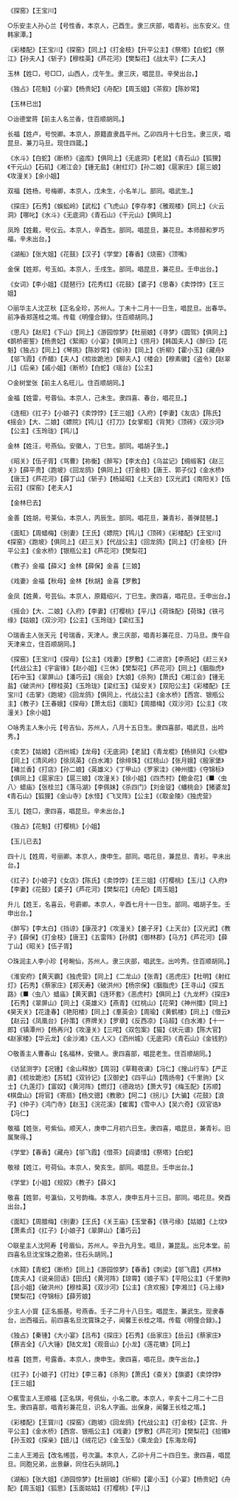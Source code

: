<!-- { "loadSidebar": true } -->
《探窑》【王宝川】

○乐安主人孙心兰【号性香，本京人，己酉生。隶三庆部，唱青衫。出东安义。住韩家潭。】

《彩楼配》【王宝川】《探窑》【同上】《打金枝》【升平公主】《祭塔》【白蛇】《祭江》【孙夫人】《斩子》【穆桂英】《芦花河》【樊梨花】《战太平》【二夫人】

玉林【姓□，号□□，山西人，戊午生。隶三庆，唱昆旦。辛癸出台。】

《独占》【花魁】《小宴》【杨贵妃】《舟配》【周玉姐】《茶叙》【陈妙常】

【玉林已岀】

○诒德堂蒋【前主人名兰香，住百顺胡同。】

长福【姓卢，号悦卿。本京人，原籍直隶昌平州。乙卯四月十七日生。隶三庆，唱昆旦、兼刀马旦。现住四箴。】

《水斗》【白蛇】《断桥》《盗库》【俱同上】《无底洞》【老鼠】《青石山》【狐狸】《干元山》【石矶】《湘江会》【锺无盐】《射红灯》【孙二娘】《扈家庄》【扈三娘】《攻潼关》【余小姐】

双福【姓杨，号梅卿，本京人，戊未生，小名羊儿。部同。唱武生。】

《探庄》【石秀】《蜈蚣岭》【武松】《飞虎山》【李存孝】《雅观楼》【同上】《火云洞》【哪叱】《水斗》《无底洞》《青石山》《干元山》【俱同上】

凤玲【姓戴，号仪云。本京人，辛酉生。部同。唱昆旦，兼花旦。本师醇和罗巧福，辛未出台。】

《湖船》【张大姐】《花鼓》【汉子】《学堂》【春香】《烧窑》《顶嘴》

金保【姓郑，号玉如。本京人，壬戌生。部同。唱昆旦，兼花旦。壬申出台。】

《女词》【李小姐】《琵琶行》【花秀红】《花鼓》【婆子】《思春》《卖饽饽》【王三姐】

○丽华主人沈芷秋【正名全珍，苏州人。丁未十二月十一日生，唱昆旦。出春华。前净香郑莲桂之壻。传载《明僮合録》。住百顺胡同。】

《思凡》【赵尼】《下山》【同上】《游园惊梦》【杜丽娘】《寻梦》《圆驾》【俱同上】《鹊桥密誓》【杨贵妃】《絮阁》《小宴》【俱同上】《捞月》【韩国夫人】《醉归》【花魁】《独占》【同上】《琴挑》【陈妙常】《偷诗》【同上】《折柳》【霍小玉】《藏舟》【邬飞霞】《乔醋》【夫人】《梳妆跪池》【柳夫人】《楼会》【穆素徽】《盗令》【赵翠儿】《后亲》【戚小姐】《断桥》【白蛇】《瑶台》【公主】

○金树堂张【前主人名旺儿。住百顺胡同。】

金福【姓雷，号蓉仙。本京人，己未生。隶四喜、春台，唱花旦。】

《连相》《扛子》【小娘子】《卖饽饽》【王三姐】《入府》【李妻】《友店》【陈氏】《摇会》【大、二娘】《嫖院》【鸨儿】《打刀》【女掌柜】《背凳》《顶砖》《双沙河》【公主】《玉玲珑》【鸨儿】

金林【姓汪，号燕仙。安徽人，丁巳生。部同。唱胡子生。】

《昭关》【伍子胥】《骂曹》【祢衡】《醉写》【李太白】《乌盆记》【绸缎客】《赵三关》【薛平贵】《跑坡》《回龙鸽》【俱同上】《打金枝》【唐王、郭子仪】《金水桥》【唐王】《芦花河》【薛丁山】《斩子》【杨延昭】《上天台》【汉光武】《南阳关》【伍云召】《探窑》【老夫人】

【金林巳去】

金善【姓胡，号莱仙，本京人，丙辰生。部同。唱花旦，兼青衫，善弹琵琶。】

《面缸》【周蜡梅】《别妻》【王氏】《嫖院》【鸨儿】《顶砖》《彩楼配》【王宝川】《探窑》《跑坡》【俱同上】《赶三关》【代战公主】《回龙鸽》【同上】《打金枝》【升平公主】《金水桥》【银瓶公主】《芦花河》【樊梨花】

《教子》金福【薛义】金林【薛保】金喜【三娘】

《戏妻》金福【秋母】金林【秋胡】金喜【罗敷】

金凤【姓黄，号芸仙。本京人，原籍绍兴，丁巳生。隶四喜，唱花旦。壬申出台。】

《摇会》【大、二娘】《入府》【李妻】《打樱桃》【平儿】《荷珠配》【荷珠】《铁弓缘》【姑娘】《双沙河》【公主】《玉玲珑》【梁红玉】

○瑞香主人张天元【号瑞香，天津人。隶三庆部，唱青衫兼花旦、刀马旦。庚午自天津来立，住百顺胡同。】

《探窑》【王宝川】《探母》【公主】《戏妻》【罗敷】《二进宫》【李燕妃】《赶三关》【代战公主】《宇宙锋》【赵小姐】《三休》【樊梨花】《芦花河》【同上】《胭脂虎》【石中玉】《翠屏山》【潘巧云】《摇会》【大娘】《杀狗》【萧氏】《湘江会》【锺无盐】《破洪州》【穆桂英】《玉玲珑》【梁红玉】《延安关》【双阳公主】《彩楼配》【王宝川】《击掌》《跑坡》《回龙鸽》【俱同上，代战公主】《金水桥》【西宫、银瓶公主】《教子》【王春娥】《探母》【萧太后】《面缸》【周腊梅】《双沙河》【公主】《攻潼关》【余小姐】

○咏秀主人朱小元【号吉仙，苏州人，八月十五日生。隶四喜部，唱武旦，出吟秀。】

《卖艺》【姑娘】《泗州城》【龙母】《无底洞》【老鼠】《青龙棍》【杨排风】《火棍》【同上】《清风岭》【徐凤英】《白水滩》【徐绯珠】《红桃山》【张月娥】《殷家堡》【褚兰香】《打店》【孙二娘】《英雄义》《丁甲山》《罗家洼》《神州擂》《夺锦标》【俱同上】《扈家庄》【扈三娘】《攻潼关》【徐小姐】《四杰村》【鲍金花】《■〈虫八〉蜡庙》【张桂兰】《落马湖》【李佩妹】《杀四门》【刘金锭】《蟠桃会》【猪婆龙】《青石山》【狐狸】《金山寺》【水怪】《飞叉阵》【公主】《《取金陵》《独虎营》

玉儿【姓□，隶四喜，唱昆旦。辛未出台。】

《独占》【花魁】《打樱桃》【小姐】

【玉儿已去】

四十儿【姓周，号丽卿。本京人，庚申生。部同。唱花旦，兼昆旦、青衫。辛未出台。】

《扛子》【小娘子】《女店》【陈氏】《卖饽饽》【王三姐】《打樱桃》【玉儿】《入府》【李妻】《花鼓》【婆子】《芦花河》【樊梨花】《舟配》【周玉姐】

升儿【姓王，名喜云，号霨卿。本京人，辛酉七月十一日生。部同。唱胡子生。壬申出台。】

《醉写》【李太白】《挡谅》【康茂才】《攻潼关》【姜子牙】《上天台》【汉光武】《教子》【薛保】《打金枝》【唐王】《五雷阵》【孙膑】《御林郡》【马方】《芦花河》【薛丁山】《昭关》【伍子胥】

○珠润主人李小珍【号畹仙，苏州人。隶三庆部，唱武生。出吟秀。住百顺胡同。】

《淮安府》【黄天霸】《独虎营》【同上】《二龙山》【张青】《恶虎庄》【杜明】《射红灯》【石秀】《蔡家庄》【郑天寿】《破洪州》【杨宗保】《胭脂虎》【王寻山】《探五路》《■〈虫八〉蜡庙》【黄天霸】《连环套》《恶虎村》【俱同上】《九龙杯》《探庄》【石秀】《翠屏山》【同上】《英雄义》【燕青】《红桃山》【花荣】《神州擂》【同上】《昊天关》【花逢春】《艳阳楼》【同上】《羣英会》【周瑜】《黄鹤楼》【同上】《借云》【赵云】《凤凰台》【孙策】《界牌关》【罗章】《反西凉》【马超】《白水滩》【十一郎】《镇潭州》【杨再兴】《攻潼关》【三咤】《双包案》【猫】《状元谱》【陈大官】《赵家楼》【华云龙】《金沙滩》《五人义》《泗州城》《无底洞》《青石山》《金钱豹》

○敬善主人曹春山【名福林，安徽人。隶四喜部，唱昆老生。住百顺胡同。】

《访鼠测字》【况锺】《金山释放》【周羽】《草鞋夜课》【冯仁】《搜山行车》【严正直】《梳妆跪池》【苏轼】《双铃记》【汉御史】《四平山》【隋炀帝】《千里驹》【义士】《九莲灯》【富奴】《黄河阵》【燃灯】《德政坊》【萧大亨】《梅玉配》【苏顺】《棋盘山》【将官】《寄扇》【杨文骢】《教歌》【阿二】《拐儿》【大骗】《花鼓》【浪子】《仲子》《鸿门寺》【赵玉】《浣花溪》【崔寗】《雪中人》【吴六奇】《双官诰》【冯仁】

敬福【姓张，号紫仙。顺天人，庚申二月初六日生。隶四喜，唱昆旦，兼青衫。旧属聚得。】

《学堂》【春香】《藏舟》【邬飞霞】《借茶》【阎婆惜】《祭塔》【白蛇】

敬禄【姓江，号荷仙。本京人，癸亥生。部同。唱昆旦。壬申出台。】

《学堂》【小姐】《规奴》《教子》【薛义】

敬喜【姓郭，号瀛仙，又号韵梅。本京人，庚申五月十三日。部同。唱花旦。癸酉出台。】

《面缸》【周腊梅】《别妻》【王氏】《关王庙》【玉堂春】《铁弓缘》【姑娘】《上坟》【萧素贞】《扛子》【小娘子】《翠屏山》【潘巧云】

○联星主人沈阿寿【号眉仙，苏州人。辛丑九月生。唱旦，兼昆乱。出兄本堂。前四喜名旦沈宝珠之胞弟，住石头胡同。】

《水鬪》【青蛇】《断桥》【同上】《游园惊梦》【春香】《刺梁》【邬飞霞】《芦林》【庞夫人】《说亲回话》【田氏】《黄河阵》【琼霄】《娘子军》【平阳公主】《千里驹》【吕小姐】《破洪州》【穆桂英】《双沙河》【公主】《贪欢报》【李湘兰】《马上缘》【樊梨花】《夺锦标》【薛芳娘】

少主人小寳【正名振基，号燕香。壬子二月十八日生。唱昆生，兼武生。现隶春台，出西福云。前四喜名旦沈寳珠之子，闻馨王长桂之壻。传载《明僮合録》。】

《独占》【秦锺】《大小宴》【吕布】《探庄》【石秀】《岳家庄》【岳云】《蔡家庄》【蔡吉全】《八大锤》【陆文龙】《观音山》【小龙】《莲花塘》【同上】

桂喜【姓贾，号露香。本京人，庚申生。隶四喜，唱花旦。庚午出台。】

《扛子》【小娘子】《打灶》【李三春】《杀狗》【萧氏】《查关》【旗婆】《卖饽饽》【王三姐】

○蕉雪主人王顺福【正名琪，号佩仙，小名二歌。本京人，辛亥十二月二十二日生。隶四喜部，唱青衫兼花旦，识名人字画。出保身，闻馨王长桂之壻。】

《彩楼配》【王寳川】《探窑》《跑坡》《回龙鸽》【代战公主】《打金枝》【正宫、升平公主】《金水桥》【西宫、银瓶公主】《戏妻》【罗敷】《芦花河》【樊梨花】《拾镯》【孙玉姣】《探亲》【妞儿】《绒花记》《金玉坠》《乘龙会》【东海龙母】

二主人王湘云【改名缃芸，号次瀛。本京人，乙卯十月二十四日生。隶四喜，唱昆旦。同胞兄弟，出景龢，同住石头胡同。】

《湖船》【张大姐】《游园惊梦》【杜丽娘】《折柳》【霍小玉】《小宴》【杨贵妃】《舟配》【周玉姐】《狐思》【玉面姑姑】《打樱桃》【平儿】

